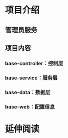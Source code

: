 # 项目介绍
## 管理员服务
## 项目内容
### base-controller：控制层
### base-service：服务层
### base-data：数据层
### base-web：配置信息

# 延伸阅读